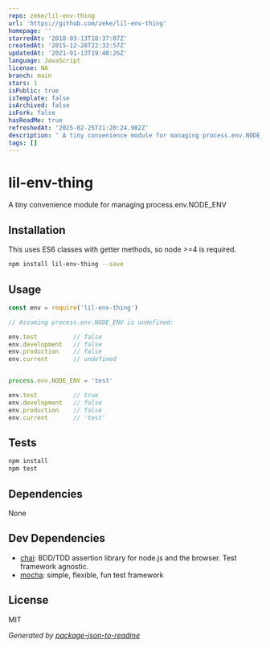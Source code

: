 ```yaml
---
repo: zeke/lil-env-thing
url: 'https://github.com/zeke/lil-env-thing'
homepage: ''
starredAt: '2018-03-13T18:37:07Z'
createdAt: '2015-12-28T22:33:57Z'
updatedAt: '2021-01-13T19:48:26Z'
language: JavaScript
license: NA
branch: main
stars: 1
isPublic: true
isTemplate: false
isArchived: false
isFork: false
hasReadMe: true
refreshedAt: '2025-02-25T21:20:24.902Z'
description: ' A tiny convenience module for managing process.env.NODE_ENV'
tags: []
---
```


# lil-env-thing

A tiny convenience module for managing process.env.NODE_ENV

## Installation

This uses ES6 classes with getter methods, so node >=4 is required.

```sh
npm install lil-env-thing --save
```

## Usage

```js
const env = require('lil-env-thing')

// Assuming process.env.NODE_ENV is undefined:

env.test          // false
env.development   // false
env.production    // false
env.current       // undefined


process.env.NODE_ENV = 'test'

env.test          // true
env.development   // false
env.production    // false
env.current       // 'test'
```

## Tests

```sh
npm install
npm test
```

## Dependencies

None

## Dev Dependencies

- [chai](https://github.com/chaijs/chai): BDD/TDD assertion library for node.js and the browser. Test framework agnostic.
- [mocha](https://github.com/mochajs/mocha): simple, flexible, fun test framework


## License

MIT

_Generated by [package-json-to-readme](https://github.com/zeke/package-json-to-readme)_
